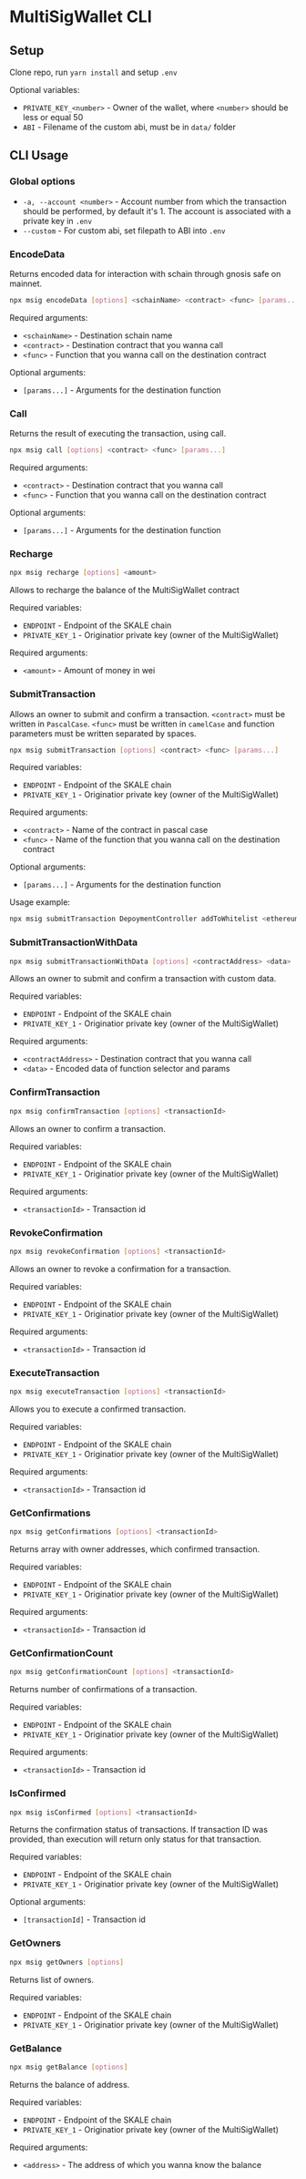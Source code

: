 # MultiSigWallet CLI

## Setup

Clone repo, run `yarn install` and setup `.env`

Optional variables:
- `PRIVATE_KEY_<number>` - Owner of the wallet, where `<number>` should be less or equal 50
- `ABI` - Filename of the custom abi, must be in `data/` folder


## CLI Usage

### Global options
- `-a, --account <number>` - Account number from which the transaction should be performed, by default it's 1. The account is associated with a private key in `.env`
- `--custom` - For custom abi, set filepath to ABI into `.env`


### EncodeData

Returns encoded data for interaction with schain through gnosis safe on mainnet.

```bash
npx msig encodeData [options] <schainName> <contract> <func> [params...]
```

Required arguments:
-  `<schainName>` - Destination schain name
-  `<contract>` -   Destination contract that you wanna call
-  `<func>` -       Function that you wanna call on the destination contract

Optional arguments:
-  `[params...]` -     Arguments for the destination function

### Call

Returns the result of executing the transaction, using call.

```bash
npx msig call [options] <contract> <func> [params...]
```

Required arguments:
-  `<contract>` -   Destination contract that you wanna call
-  `<func>` -       Function that you wanna call on the destination contract

Optional arguments:
-  `[params...]` -     Arguments for the destination function


### Recharge
```bash
npx msig recharge [options] <amount>
```

Allows to recharge the balance of the MultiSigWallet contract

Required variables:
- `ENDPOINT` - Endpoint of the SKALE chain
- `PRIVATE_KEY_1` - Originatior private key (owner of the MultiSigWallet)

Required arguments:
-  `<amount>` -     Amount of money in wei

### SubmitTransaction

Allows an owner to submit and confirm a transaction. `<contract>` must be written in `PascalCase`. `<func>` must be written in `camelCase` and function parameters must be written separated by spaces.

```bash
npx msig submitTransaction [options] <contract> <func> [params...]
```

Required variables:
- `ENDPOINT` - Endpoint of the SKALE chain
- `PRIVATE_KEY_1` - Originatior private key (owner of the MultiSigWallet)

Required arguments:

-   `<contract>` - Name of the contract in pascal case
-   `<func>` - Name of the function that you wanna call on the destination contract

Optional arguments:
-   `[params...]` - Arguments for the destination function

Usage example:
```bash
npx msig submitTransaction DepoymentController addToWhitelist <ethereum-address>
```

### SubmitTransactionWithData
```bash
npx msig submitTransactionWithData [options] <contractAddress> <data>
```

Allows an owner to submit and confirm a transaction with custom data.

Required variables:
- `ENDPOINT` - Endpoint of the SKALE chain
- `PRIVATE_KEY_1` - Originatior private key (owner of the MultiSigWallet)

Required arguments:
-  `<contractAddress>` -  Destination contract that you wanna call
-  `<data>` -             Encoded data of function selector and params

### ConfirmTransaction
```bash
npx msig confirmTransaction [options] <transactionId>
```

Allows an owner to confirm a transaction.

Required variables:
- `ENDPOINT` - Endpoint of the SKALE chain
- `PRIVATE_KEY_1` - Originatior private key (owner of the MultiSigWallet)

Required arguments:
-  `<transactionId>` - Transaction id


### RevokeConfirmation
```bash
npx msig revokeConfirmation [options] <transactionId>
```

Allows an owner to revoke a confirmation for a transaction.

Required variables:
- `ENDPOINT` - Endpoint of the SKALE chain
- `PRIVATE_KEY_1` - Originatior private key (owner of the MultiSigWallet)

Required arguments:
-  `<transactionId>` - Transaction id


### ExecuteTransaction
```bash
npx msig executeTransaction [options] <transactionId>
```

Allows you to execute a confirmed transaction.

Required variables:
- `ENDPOINT` - Endpoint of the SKALE chain
- `PRIVATE_KEY_1` - Originatior private key (owner of the MultiSigWallet)

Required arguments:
-  `<transactionId>` - Transaction id


### GetConfirmations
```bash
npx msig getConfirmations [options] <transactionId>
```

Returns array with owner addresses, which confirmed transaction.

Required variables:
- `ENDPOINT` - Endpoint of the SKALE chain
- `PRIVATE_KEY_1` - Originatior private key (owner of the MultiSigWallet)

Required arguments:
-  `<transactionId>` - Transaction id


### GetConfirmationCount
```bash
npx msig getConfirmationCount [options] <transactionId>
```

Returns number of confirmations of a transaction.

Required variables:
- `ENDPOINT` - Endpoint of the SKALE chain
- `PRIVATE_KEY_1` - Originatior private key (owner of the MultiSigWallet)

Required arguments:
-  `<transactionId>` - Transaction id


### IsConfirmed
```bash
npx msig isConfirmed [options] <transactionId>
```

Returns the confirmation status of transactions. If transaction ID was provided, than execution will return only status for that transaction.

Required variables:
- `ENDPOINT` - Endpoint of the SKALE chain
- `PRIVATE_KEY_1` - Originatior private key (owner of the MultiSigWallet)

Optional arguments:
-  `[transactionId]` - Transaction id

### GetOwners
```bash
npx msig getOwners [options]
```

Returns list of owners.

Required variables:
- `ENDPOINT` - Endpoint of the SKALE chain
- `PRIVATE_KEY_1` - Originatior private key (owner of the MultiSigWallet)

### GetBalance
```bash
npx msig getBalance [options]
```

Returns the balance of address.

Required variables:
- `ENDPOINT` - Endpoint of the SKALE chain
- `PRIVATE_KEY_1` - Originatior private key (owner of the MultiSigWallet)

Required arguments:
- `<address>` -     The address of which you wanna know the balance













